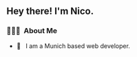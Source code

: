 <h2> Hey there! I'm Nico.</h2>

<h3> 👨🏻‍💻 &nbsp;About Me </h3>

- 🤔 &nbsp; I am a Munich based web developer.

